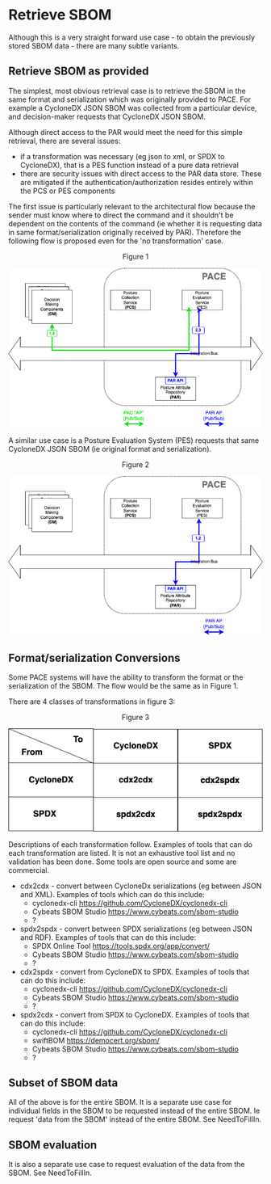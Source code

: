 # Retrieve SBOM

Although this is a very straight forward use case -
to obtain the previously stored SBOM data -
there are many subtle variants.

## Retrieve SBOM as provided
The simplest, most obvious retrieval case
is to retrieve the SBOM in the same
format and serialization which was originally provided to PACE.
For example a CycloneDX JSON SBOM was collected
from a particular device,
and decision-maker
requests that CycloneDX JSON SBOM.

Although direct access to the PAR would meet the need
for this simple retrieval,
there are several issues:
- if a transformation was necessary (eg json to xml, or SPDX to CycloneDX), that is a PES function instead of a pure data retrieval
- there are security issues with direct access to the PAR data store. These are mitigated if the authentication/authorization resides entirely within the PCS or PES components

The first issue is particularly relevant to the architectural flow
because the sender must know where to direct the command and it
shouldn't be dependent on the contents of the command
(ie whether it is requesting data in same format/serialization
originally received by PAR).
Therefore the following flow is proposed even for the
'no transformation' case.

<p align="center">Figure 1</p>

![retrieve_sbom_01](./Images/retrieve_sbom_01.png)

A similar use case is a Posture Evaluation System (PES)
requests that same CycloneDX JSON SBOM
(ie original format and serialization).

<p align="center">Figure 2</p>

![retrieve_sbom_02](./Images/retrieve_sbom_02.png)

## Format/serialization Conversions
Some PACE systems will have the ability to transform
the format or the serialization of the SBOM.
The flow  would be the same as in Figure 1.

There are 4 classes of transformations in figure 3:

<p align="center">Figure 3</p>

![retrieve_sbom_03](./Images/retrieve_sbom_03.png)

Descriptions of each transformation follow.
Examples of tools that can do each transformation are listed.
It is not an exhaustive tool list
and no validation has been done.
Some tools are open source and some are commercial.

- cdx2cdx - convert between CycloneDx serializations (eg between JSON and XML). Examples of tools which can do this include:
   + cyclonedx-cli https://github.com/CycloneDX/cyclonedx-cli
   + Cybeats SBOM Studio https://www.cybeats.com/sbom-studio
   + ?
- spdx2spdx - convert between SPDX serializations (eg between JSON and RDF). Examples of tools that can do this include:
   + SPDX Online Tool https://tools.spdx.org/app/convert/
   + Cybeats SBOM Studio https://www.cybeats.com/sbom-studio
   + ?
- cdx2spdx - convert from CycloneDX to SPDX. Examples of tools that can do this include:
   + cyclonedx-cli https://github.com/CycloneDX/cyclonedx-cli
   + Cybeats SBOM Studio https://www.cybeats.com/sbom-studio
   + ?
- spdx2cdx - convert from SPDX to CycloneDX. Examples of tools that can do this include:
   + cyclonedx-cli https://github.com/CycloneDX/cyclonedx-cli
   + swiftBOM https://democert.org/sbom/
   + Cybeats SBOM Studio https://www.cybeats.com/sbom-studio
   + ?

## Subset of SBOM data

All of the above is for the entire SBOM.
It is a separate use case for individual fields in the SBOM
to be requested instead of the entire SBOM.
Ie request 'data from the SBOM' instead of the entire SBOM.
See NeedToFillIn.

## SBOM evaluation
It is also a separate use case to request evaluation of the data
from the SBOM.
See NeedToFillIn.

